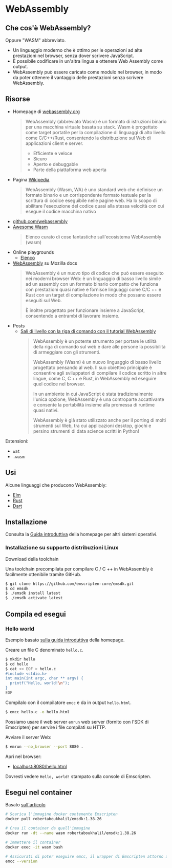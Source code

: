 # WebAssembly

## Che cos'è WebAssembly?

Oppure "WASM" abbreviato.

- Un linguaggio moderno che è ottimo per le operazioni ad alte prestazioni nel browser, senza dover scrivere JavaScript.
- È possibile codificare in un'altra lingua e ottenere Web Assembly come output.
- WebAssembly può essere caricato come modulo nel browser, in modo da poter ottenere il vantaggio delle prestazioni senza scrivere WebAssembly.


## Risorse

* Homepage di [webassembly.org](https://webassembly.org/)
    > WebAssembly (abbreviato Wasm) è un formato di istruzioni binario per una macchina virtuale basata su stack. Wasm è progettato come target portatile per la compilazione di linguaggi di alto livello come C/C++/Rust, consentendo la distribuzione sul Web di applicazioni client e server.
    >
    > - Efficiente e veloce
    > - Sicuro
    > - Aperto e debuggable
    > - Parte della piattaforma web aperta
* Pagina [Wikipedia](https://it.wikipedia.org/wiki/WebAssembly) 
  > WebAssembly (Wasm, WA) è uno standard web che definisce un formato binario e un corrispondente formato testuale per la scrittura di codice eseguibile nelle pagine web. Ha lo scopo di abilitare l'esecuzione del codice quasi alla stessa velocità con cui esegue il codice macchina nativo
* [github.com/webassembly](https://github.com/webassembly)
* [Awesome Wasm](https://awesomeopensource.com/project/mbasso/awesome-wasm)
	>Elenco curato di cose fantastiche sull'ecosistema WebAssembly (wasm)
* Online playgrounds
	- [Elenco](https://awesomeopensource.com/project/mbasso/awesome-wasm#online-playground)
* [WebAssembly](https://developer.mozilla.org/en-US/docs/WebAssembly) su Mozilla docs
	> WebAssembly è un nuovo tipo di codice che può essere eseguito nei moderni browser Web: è un linguaggio di basso livello simile ad un assembly con un formato binario compatto che funziona con prestazioni quasi native e fornisce linguaggi come C/C ++ e Rust con un target di compilazione in modo che possano essere eseguiti sul Web.
	> 
	> È inoltre progettato per funzionare insieme a JavaScript, consentendo a entrambi di lavorare insieme.
* Posts
	- [Sali di livello con la riga di comando con il tutorial WebAssembly](https://opensource.com/article/19/4/command-line-playgrounds-webassembly) 
		> WebAssembly è un potente strumento per portare le utilità della riga di comando sul web e dare alle persone la possibilità di armeggiare con gli strumenti.
		> 
		> WebAssembly (Wasm) è un nuovo linguaggio di basso livello progettato pensando al web. Il suo obiettivo principale è consentire agli sviluppatori di compilare il codice scritto in altre lingue, come C, C ++ e Rust, in WebAssembly ed eseguire quel codice nel browser.
		>
		> In un ambiente in cui JavaScript è stata tradizionalmente l'unica opzione, WebAssembly è una controparte accattivante e consente la portabilità insieme alla promessa di runtime quasi nativi.
		>
		> WebAssembly è già stato utilizzato anche per il porting di molti strumenti sul Web, tra cui applicazioni desktop, giochi e persino strumenti di data science scritti in Python!

Estensioni:

- `wat`
- `.wasm`


## Usi

Alcune linguaggi che producono WebAssembly:
  
- [Elm](../Elm/)
- [Rust](../Rust/)
- [Dart](../Dart/)
 

## Installazione

Consulta la [Guida introduttiva](https://webassembly.org/getting-started/developers-guide/) della homepage per altri sistemi operativi.

### Installazione su supporto distribuzioni Linux 

Download della toolchain

Una toolchain precompilata per compilare C / C ++ in WebAssembly è facilmente ottenibile tramite GitHub.

```sh
$ git clone https://github.com/emscripten-core/emsdk.git
$ cd emsdk
$ ./emsdk install latest
$ ./emsdk activate latest
```

## Compila ed esegui

### Hello world

Esempio basato [sulla guida introduttiva](https://webassembly.org/getting-started/developers-guide/) della homepage.


Creare un file C denominato `hello.c`.

```sh
$ mkdir hello
$ cd hello
$ cat << EOF > hello.c
#include <stdio.h>
int main(int argc, char ** argv) {
  printf("Hello, world!\n");
}
EOF
```

Compilalo con il compilatore `emcc`  e da in output  `hello.html`.

```sh
$ emcc hello.c -o hello.html
```

Possiamo usare il web server `emrun` web server (fornito con l'SDK di Emscripten) per servire i file compilati su HTTP.

Avviare il server Web:

```sh
$ emrun --no_browser --port 8080 .
```

Apri nel browser:

- [localhost:8080/hello.html](http://localhost:8080/hello.html)

Dovresti vedere `Hello, world!` stampato sulla console di Emscripten.


## Esegui nel container

Basato [sull'articolo](https://opensource.com/article/19/4/command-line-playgrounds-webassembly)

```sh
# Scarica l'immagine docker contenente Emscripten
docker pull robertaboukhalil/emsdk:1.38.26

# Crea il container da quell'immagine
docker run -dt --name wasm robertaboukhalil/emsdk:1.38.26

# Immettere il container
docker exec -it wasm bash

# Assicurati di poter eseguire emcc, il wrapper di Emscripten attorno a gcc 
emcc --version
```
